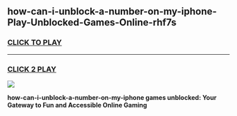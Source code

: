 
## how-can-i-unblock-a-number-on-my-iphone-Play-Unblocked-Games-Online-rhf7s
<h3>
<a href="https://premium76.site?title=how-can-i-unblock-a-number-on-my-iphone&ref=25A">CLICK TO PLAY</a></h3>
<hr>

<h3>
<a href="https://premium76.site?title=how-can-i-unblock-a-number-on-my-iphone&ref=25A">CLICK 2 PLAY</a>
  
</h3>

<a href="https://premium76.site?title=how-can-i-unblock-a-number-on-my-iphone&ref=25A"><img src="https://clearcache.store/games.png"></a>


**how-can-i-unblock-a-number-on-my-iphone games unblocked: Your Gateway to Fun and Accessible Online Gaming**
